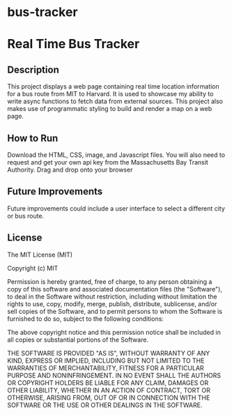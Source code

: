 # bus-tracker
# Real Time Bus Tracker

## Description 
This project displays a web page containing real time location information for a bus route from MIT to Harvard. It is used to showcase my ability to write async functions to fetch data from external sources. This project also makes use of programmatic styling to build and render a map on a web page.

## How to Run 
Download the HTML, CSS, image, and Javascript files. You will also need to request and get your own api key from the Massachusetts Bay Transit Authority. Drag and drop onto your browser

## Future Improvements 
Future improvements could include a user interface to select a different city or bus route.

## License 
The MIT License (MIT)

Copyright (c) MIT

Permission is hereby granted, free of charge, to any person obtaining a copy
of this software and associated documentation files (the "Software"), to deal
in the Software without restriction, including without limitation the rights
to use, copy, modify, merge, publish, distribute, sublicense, and/or sell
copies of the Software, and to permit persons to whom the Software is
furnished to do so, subject to the following conditions:

The above copyright notice and this permission notice shall be included in
all copies or substantial portions of the Software.

THE SOFTWARE IS PROVIDED "AS IS", WITHOUT WARRANTY OF ANY KIND, EXPRESS OR
IMPLIED, INCLUDING BUT NOT LIMITED TO THE WARRANTIES OF MERCHANTABILITY,
FITNESS FOR A PARTICULAR PURPOSE AND NONINFRINGEMENT. IN NO EVENT SHALL THE
AUTHORS OR COPYRIGHT HOLDERS BE LIABLE FOR ANY CLAIM, DAMAGES OR OTHER
LIABILITY, WHETHER IN AN ACTION OF CONTRACT, TORT OR OTHERWISE, ARISING FROM,
OUT OF OR IN CONNECTION WITH THE SOFTWARE OR THE USE OR OTHER DEALINGS IN
THE SOFTWARE.
